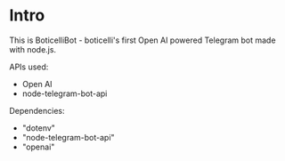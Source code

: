 # Intro

This is BoticelliBot - boticelli's first Open AI powered Telegram bot made with node.js.

APIs used:

- Open AI
- node-telegram-bot-api

Dependencies:

- "dotenv"
- "node-telegram-bot-api"
- "openai"

